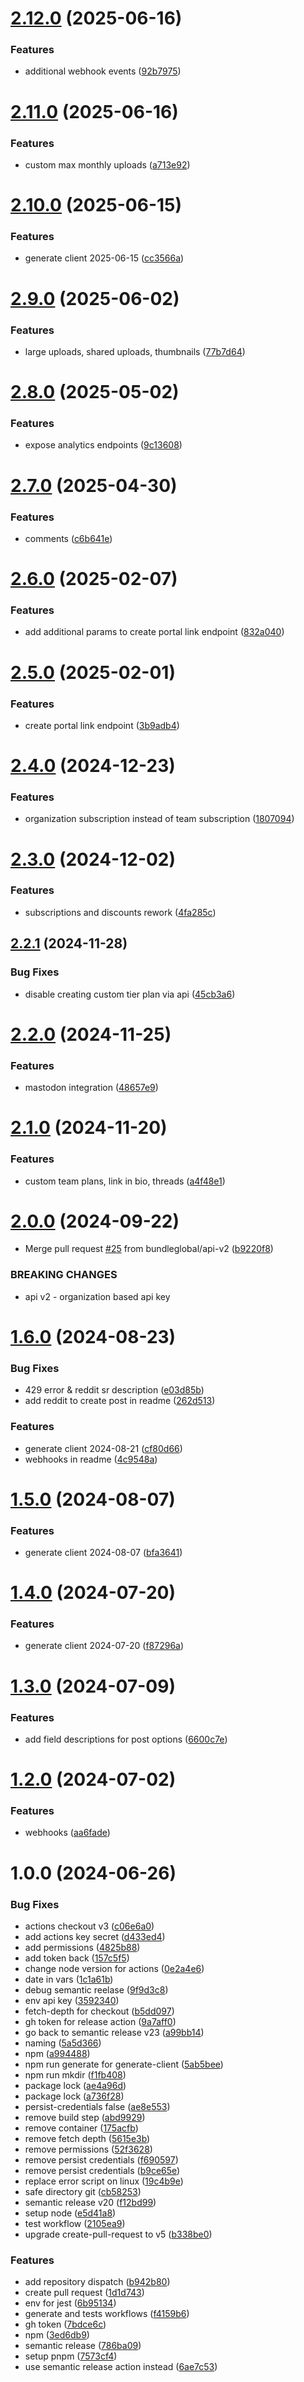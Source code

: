 # [2.12.0](https://github.com/bundleglobal/bundlesocial-node/compare/v2.11.0...v2.12.0) (2025-06-16)


### Features

* additional webhook events ([92b7975](https://github.com/bundleglobal/bundlesocial-node/commit/92b7975a83e2de7fd0d72f4358540f9261eae7ee))

# [2.11.0](https://github.com/bundleglobal/bundlesocial-node/compare/v2.10.0...v2.11.0) (2025-06-16)


### Features

* custom max monthly uploads ([a713e92](https://github.com/bundleglobal/bundlesocial-node/commit/a713e9237e386bdafd622551f83233aadd4085af))

# [2.10.0](https://github.com/bundleglobal/bundlesocial-node/compare/v2.9.0...v2.10.0) (2025-06-15)


### Features

* generate client 2025-06-15 ([cc3566a](https://github.com/bundleglobal/bundlesocial-node/commit/cc3566ae3198b9e4b9e0416543fdedbf71e4bba9))

# [2.9.0](https://github.com/bundleglobal/bundlesocial-node/compare/v2.8.0...v2.9.0) (2025-06-02)


### Features

* large uploads, shared uploads, thumbnails ([77b7d64](https://github.com/bundleglobal/bundlesocial-node/commit/77b7d642285bcee80b7cb683538fdba2a1edc736))

# [2.8.0](https://github.com/bundleglobal/bundlesocial-node/compare/v2.7.0...v2.8.0) (2025-05-02)


### Features

* expose analytics endpoints ([9c13608](https://github.com/bundleglobal/bundlesocial-node/commit/9c1360839c806c9816151340b05b10afb6edfb33))

# [2.7.0](https://github.com/bundleglobal/bundlesocial-node/compare/v2.6.0...v2.7.0) (2025-04-30)


### Features

* comments ([c6b641e](https://github.com/bundleglobal/bundlesocial-node/commit/c6b641e2a6c981cf50ecac7cd820c3214ba288ea))

# [2.6.0](https://github.com/bundleglobal/bundlesocial-node/compare/v2.5.0...v2.6.0) (2025-02-07)


### Features

* add additional params to create portal link endpoint ([832a040](https://github.com/bundleglobal/bundlesocial-node/commit/832a0403e695465d0b8995beae92416de232470c))

# [2.5.0](https://github.com/bundleglobal/bundlesocial-node/compare/v2.4.0...v2.5.0) (2025-02-01)


### Features

* create portal link endpoint ([3b9adb4](https://github.com/bundleglobal/bundlesocial-node/commit/3b9adb46e014106d058c43b7fae40816f3fe0237))

# [2.4.0](https://github.com/bundleglobal/bundlesocial-node/compare/v2.3.0...v2.4.0) (2024-12-23)


### Features

* organization subscription instead of team subscription ([1807094](https://github.com/bundleglobal/bundlesocial-node/commit/18070945fdf46fe084327d1cc0d518252318c484))

# [2.3.0](https://github.com/bundleglobal/bundlesocial-node/compare/v2.2.1...v2.3.0) (2024-12-02)


### Features

* subscriptions and discounts rework ([4fa285c](https://github.com/bundleglobal/bundlesocial-node/commit/4fa285c8442699f07cf6386d030b1ec1ea375793))

## [2.2.1](https://github.com/bundleglobal/bundlesocial-node/compare/v2.2.0...v2.2.1) (2024-11-28)


### Bug Fixes

* disable creating custom tier plan via api ([45cb3a6](https://github.com/bundleglobal/bundlesocial-node/commit/45cb3a66a2c04f45779253eb84d5e84274e26a0c))

# [2.2.0](https://github.com/bundleglobal/bundlesocial-node/compare/v2.1.0...v2.2.0) (2024-11-25)


### Features

* mastodon integration ([48657e9](https://github.com/bundleglobal/bundlesocial-node/commit/48657e960832a9fb751624042f8dd0a3cb7a2405))

# [2.1.0](https://github.com/bundleglobal/bundlesocial-node/compare/v2.0.0...v2.1.0) (2024-11-20)


### Features

* custom team plans, link in bio, threads ([a4f48e1](https://github.com/bundleglobal/bundlesocial-node/commit/a4f48e18101bbc773cc357c4ba4dc4ea16e90550))

# [2.0.0](https://github.com/bundleglobal/bundlesocial-node/compare/v1.6.0...v2.0.0) (2024-09-22)


* Merge pull request [#25](https://github.com/bundleglobal/bundlesocial-node/issues/25) from bundleglobal/api-v2 ([b9220f8](https://github.com/bundleglobal/bundlesocial-node/commit/b9220f8726adb840a9f3dd0938e632d4b1c4408f))


### BREAKING CHANGES

* api v2 - organization based api key

# [1.6.0](https://github.com/bundleglobal/bundlesocial-node/compare/v1.5.0...v1.6.0) (2024-08-23)


### Bug Fixes

* 429 error & reddit sr description ([e03d85b](https://github.com/bundleglobal/bundlesocial-node/commit/e03d85b957160b16b4443909c1815569fab99f24))
* add reddit to create post in readme ([262d513](https://github.com/bundleglobal/bundlesocial-node/commit/262d513a3e8db1ae7fe9ef6c14bc0db68c783361))


### Features

* generate client 2024-08-21 ([cf80d66](https://github.com/bundleglobal/bundlesocial-node/commit/cf80d660f024f4f19eef039b7840a5c0d61cd457))
* webhooks in readme ([4c9548a](https://github.com/bundleglobal/bundlesocial-node/commit/4c9548a97759dae3f107a0683d57660b4ef912fa))

# [1.5.0](https://github.com/bundleglobal/bundlesocial-node/compare/v1.4.0...v1.5.0) (2024-08-07)


### Features

* generate client 2024-08-07 ([bfa3641](https://github.com/bundleglobal/bundlesocial-node/commit/bfa3641264b32baaff3d0e4bf1f2f577c2e8d0b4))

# [1.4.0](https://github.com/bundleglobal/bundlesocial-node/compare/v1.3.0...v1.4.0) (2024-07-20)


### Features

* generate client 2024-07-20 ([f87296a](https://github.com/bundleglobal/bundlesocial-node/commit/f87296afdad1ced89fc39b7ea986ad3c70f857a5))

# [1.3.0](https://github.com/bundleglobal/bundlesocial-node/compare/v1.2.0...v1.3.0) (2024-07-09)


### Features

* add field descriptions for post options ([6600c7e](https://github.com/bundleglobal/bundlesocial-node/commit/6600c7e5e5d09f7a7b547482664a9fa4558f8916))

# [1.2.0](https://github.com/bundleglobal/bundlesocial-node/compare/v1.1.0...v1.2.0) (2024-07-02)


### Features

* webhooks ([aa6fade](https://github.com/bundleglobal/bundlesocial-node/commit/aa6fade01c2b87e7c59a2915597747d6035996c5))

# 1.0.0 (2024-06-26)


### Bug Fixes

* actions checkout v3 ([c06e6a0](https://github.com/bundleglobal/bundlesocial-node/commit/c06e6a0b90548c1d239eea75c57f24e65629560a))
* add actions key secret ([d433ed4](https://github.com/bundleglobal/bundlesocial-node/commit/d433ed4946b0d72eddb2193941b82b6d68b4518a))
* add permissions ([4825b88](https://github.com/bundleglobal/bundlesocial-node/commit/4825b8830eb665aae6006ee5894c958be7045392))
* add token back ([157c5f5](https://github.com/bundleglobal/bundlesocial-node/commit/157c5f5302f8990b47890940422fa6e5392a0243))
* change node version for actions ([0e2a4e6](https://github.com/bundleglobal/bundlesocial-node/commit/0e2a4e6e6ce2aa73eb5558f883ef18d8e04b517a))
* date in vars ([1c1a61b](https://github.com/bundleglobal/bundlesocial-node/commit/1c1a61b684dcc74734fadf4a32d34e109032956f))
* debug semantic reelase ([9f9d3c8](https://github.com/bundleglobal/bundlesocial-node/commit/9f9d3c8c1dc054f380870400dd6985fa4f82e953))
* env api key ([3592340](https://github.com/bundleglobal/bundlesocial-node/commit/35923400e4611f4fe60e20b667d1e7162f3ea707))
* fetch-depth for checkout ([b5dd097](https://github.com/bundleglobal/bundlesocial-node/commit/b5dd097ec7519f65f0f301311d4e57afb70a8c58))
* gh token for release action ([9a7aff0](https://github.com/bundleglobal/bundlesocial-node/commit/9a7aff002d5b8d6a44ab5f42afb171e3a9b73ee6))
* go back to semantic release v23 ([a99bb14](https://github.com/bundleglobal/bundlesocial-node/commit/a99bb14718620a418cb9440743df20b97070fc44))
* naming ([5a5d366](https://github.com/bundleglobal/bundlesocial-node/commit/5a5d366da6a6d255b3fe6f3d42867caf2e104e7e))
* npm ([a994488](https://github.com/bundleglobal/bundlesocial-node/commit/a99448819d4dd9a81b987bf1e86a19ac5a6ddf78))
* npm run generate for generate-client ([5ab5bee](https://github.com/bundleglobal/bundlesocial-node/commit/5ab5beeecf55eda4d58ca6103b782603f68b2d90))
* npm run mkdir ([f1fb408](https://github.com/bundleglobal/bundlesocial-node/commit/f1fb4085aa495479fad9815ba7410cc85152d5e2))
* package lock ([ae4a96d](https://github.com/bundleglobal/bundlesocial-node/commit/ae4a96d1ef38722aff34792231f973db0bdd39a6))
* package lock ([a736f28](https://github.com/bundleglobal/bundlesocial-node/commit/a736f28ea183cbefe36b04798115370a55a0e8e8))
* persist-credentials false ([ae8e553](https://github.com/bundleglobal/bundlesocial-node/commit/ae8e55353eaa794bb96c0038a7846ccb6610fc74))
* remove build step ([abd9929](https://github.com/bundleglobal/bundlesocial-node/commit/abd9929a3017e94f8deb10f4228cdca66b254e19))
* remove container ([175acfb](https://github.com/bundleglobal/bundlesocial-node/commit/175acfbe503c82f8a5414dab287c6114ebd74ca1))
* remove fetch depth ([5615e3b](https://github.com/bundleglobal/bundlesocial-node/commit/5615e3bba8dfd2d63c6f785372c5dd0b45498585))
* remove permissions ([52f3628](https://github.com/bundleglobal/bundlesocial-node/commit/52f3628739f03ed410e4907a8710365088856b12))
* remove persist credentials ([f690597](https://github.com/bundleglobal/bundlesocial-node/commit/f690597bc03af93aaa570cdeb7c575745239ba76))
* remove persist credentials ([b9ce65e](https://github.com/bundleglobal/bundlesocial-node/commit/b9ce65e7c5e7290bd95b3e67d4aa1fb9cdbca7f8))
* replace error script on linux ([19c4b9e](https://github.com/bundleglobal/bundlesocial-node/commit/19c4b9e62e90d623bc4cde05969a81ce994ab418))
* safe directory git ([cb58253](https://github.com/bundleglobal/bundlesocial-node/commit/cb582537103a0da759afaf551c9d60e80a29f01c))
* semantic release v20 ([f12bd99](https://github.com/bundleglobal/bundlesocial-node/commit/f12bd99d514dd0383501bdbd8b47dc6ec73e4846))
* setup node ([e5d41a8](https://github.com/bundleglobal/bundlesocial-node/commit/e5d41a89f6fc13c401f6b717fd5fa5ba3b1afa69))
* test workflow ([2105ea9](https://github.com/bundleglobal/bundlesocial-node/commit/2105ea975b11ca3e0a0c07aef44a753916a36164))
* upgrade create-pull-request to v5 ([b338be0](https://github.com/bundleglobal/bundlesocial-node/commit/b338be08a52aa3c3473eca7057f55f911209216d))


### Features

* add repository dispatch ([b942b80](https://github.com/bundleglobal/bundlesocial-node/commit/b942b80c8351dc9c9c73b7f84351c504a7c9333d))
* create pull request ([1d1d743](https://github.com/bundleglobal/bundlesocial-node/commit/1d1d743b2c4710f0fd61a814c05b1a29224c4f34))
* env for jest ([6b95134](https://github.com/bundleglobal/bundlesocial-node/commit/6b95134419667d72b1b35f4420ef9d8005b56a65))
* generate and tests workflows ([f4159b6](https://github.com/bundleglobal/bundlesocial-node/commit/f4159b6766fa95230868c42a23e545b5ae0cca6e))
* gh token ([7bdce6c](https://github.com/bundleglobal/bundlesocial-node/commit/7bdce6c0a00eb7edcd9e0965ec87e1bcdd754c0a))
* npm ([3ed6db9](https://github.com/bundleglobal/bundlesocial-node/commit/3ed6db93abd891c5c55eac2b9fd07c758c52b91c))
* semantic release ([786ba09](https://github.com/bundleglobal/bundlesocial-node/commit/786ba0925359b69ba4d65007d3c82e4e49a696b1))
* setup pnpm ([7573cf4](https://github.com/bundleglobal/bundlesocial-node/commit/7573cf49d2960523350b3ff522a6ecc3c5a58f85))
* use semantic release action instead ([6ae7c53](https://github.com/bundleglobal/bundlesocial-node/commit/6ae7c53c8d414f11719839d697eb25c29906dd9c))
